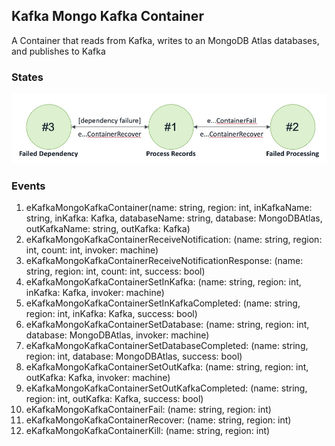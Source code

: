 ## Kafka Mongo Kafka Container

A Container that reads from Kafka, writes to an MongoDB Atlas databases, and publishes to Kafka

### States

![Kafka Mongo Kafka Container States!](images/KafkaMongoKafkaContainerStates.jpg)

### Events

1. eKafkaMongoKafkaContainer(name: string, region: int, inKafkaName: string, inKafka: Kafka, databaseName: string, database: MongoDBAtlas, outKafkaName: string, outKafka: Kafka)
2. eKafkaMongoKafkaContainerReceiveNotification: (name: string, region: int, count: int, invoker: machine)
3. eKafkaMongoKafkaContainerReceiveNotificationResponse: (name: string, region: int, count: int, success: bool)
4. eKafkaMongoKafkaContainerSetInKafka: (name: string, region: int, inKafka: Kafka, invoker: machine)
5. eKafkaMongoKafkaContainerSetInKafkaCompleted: (name: string, region: int, inKafka: Kafka, success: bool)
6. eKafkaMongoKafkaContainerSetDatabase: (name: string, region: int, database: MongoDBAtlas, invoker: machine)
7. eKafkaMongoKafkaContainerSetDatabaseCompleted: (name: string, region: int, database: MongoDBAtlas, success: bool)
8. eKafkaMongoKafkaContainerSetOutKafka: (name: string, region: int, outKafka: Kafka, invoker: machine)
9. eKafkaMongoKafkaContainerSetOutKafkaCompleted: (name: string, region: int, outKafka: Kafka, success: bool)
10. eKafkaMongoKafkaContainerFail: (name: string, region: int)
11. eKafkaMongoKafkaContainerRecover: (name: string, region: int)
12. eKafkaMongoKafkaContainerKill: (name: string, region: int)